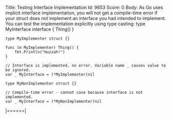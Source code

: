 Title: Testing Interface Implementation
Id: 9653
Score: 0
Body:
As Go uses implicit interface implementation, you will not get a compile-time error if your struct does not implement an interface you had intended to implement. You can test the implementation explicitly using type casting:
    type MyInterface interface {
        Thing()
    }

    type MyImplementer struct {}

    func (m MyImplementer) Thing() {
        fmt.Println("Huzzah!")
    }
    
    // Interface is implemented, no error. Variable name _ causes value to be ignored.
    var _ MyInterface = (*MyImplementer)nil

    type MyNonImplementer struct {}

    // Compile-time error - cannot case because interface is not implemented.
    var _ MyInterface = (*MyNonImplementer)nil
|======|
